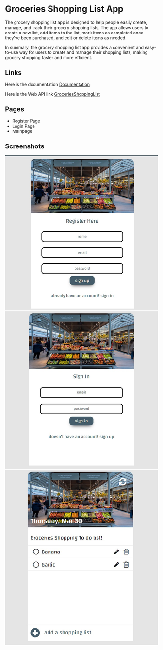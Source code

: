 # Groceries Shopping List App

The grocery shopping list app is designed to help people easily create, manage, and track their grocery shopping lists. The app allows users to create a new list, add items to the list, mark items as completed once they've been purchased, and edit or delete items as needed.

In summary, the grocery shopping list app provides a convenient and easy-to-use way for users to create and manage their shopping lists, making grocery shopping faster and more efficient.

## Links

Here is the documentation [Documentation](https://documenter.getpostman.com/view/26683704/2s93RUuXat)

Here is the Web API link [GroceriesShoppingList](https://grocerieshop-list.netlify.app/)

## Pages

- Register Page
- Login Page
- Mainpage

## Screenshots

![banner](./assets/sc-signup.jpg)
![banner](./assets/sc-login.jpg)
![banner](./assets/sc-mainpage.jpg)
